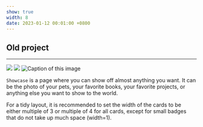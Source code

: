 ```yaml
---
show: true
width: 8
date: 2023-01-12 00:01:00 +0800
---
```

<div class="p-4">
    <h2>Old project</h2>
    <hr />
    
  <img data-src="{{ 'assets/images/photos/cover1.jpg' | relative_url }}" class="lazy w-25 rounded-top" src="{{ '/assets/images/empty_300x200.png' | relative_url }}">
  <img data-src="{{ 'assets/images/photos/cover1.jpg' | relative_url }}" class="lazy w-25 rounded-top" src="{{ '/assets/images/empty_300x200.png' | relative_url }}">
 <img data-src="{{ 'assets/logo/logo_DFG.png' | relative_url }}" class="lazy w-100 h-auto rounded-top" src="{{ '/assets/images/empty_300x200.png' | relative_url }}" data-toggle="tooltip" data-placement="top" title="Caption of this image">
   
<p>
        <code>Showcase</code> is a page where you can show off almost anything you want. It can be the photo of your pets, your favorite books, your favorite projects, or anything else you want to show to the world.
    </p>
    <p>
        For a tidy layout, it is recommended to set the width of the cards to be either multiple of 3 or multiple of 4 for all cards, except for small badges that do not take up much space (width=1).
    </p>
</div>
